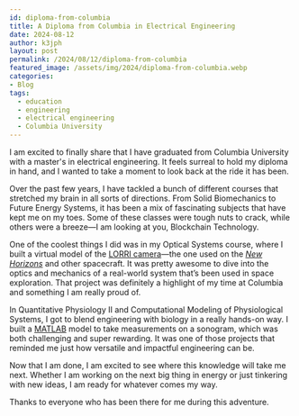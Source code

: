 ```yaml
---
id: diploma-from-columbia
title: A Diploma from Columbia in Electrical Engineering
date: 2024-08-12
author: k3jph
layout: post
permalink: /2024/08/12/diploma-from-columbia
featured_image: /assets/img/2024/diploma-from-columbia.webp
categories:
- Blog 
tags:
  - education
  - engineering
  - electrical engineering
  - Columbia University
---
```


I am excited to finally share that I have graduated from Columbia University
with a master's in electrical engineering. It feels surreal to hold my diploma
in hand, and I wanted to take a moment to look back at the ride it has been.

Over the past few years, I have tackled a bunch of different courses that
stretched my brain in all sorts of directions. From Solid Biomechanics to Future
Energy Systems, it has been a mix of fascinating subjects that have kept me on
my toes. Some of these classes were tough nuts to crack, while others were a
breeze&mdash;I am looking at you, Blockchain Technology.

One of the coolest things I did was in my Optical Systems course, where I built
a virtual model of the [LORRI
camera](https://en.wikipedia.org/wiki/Long_Range_Reconnaissance_Imager)&mdash;the
one used on the _[New Horizons](https://science.nasa.gov/mission/new-horizons/)_
and other spacecraft. It was pretty awesome to dive into the optics and
mechanics of a real-world system that’s been used in space exploration. That
project was definitely a highlight of my time at Columbia and something I am
really proud of.

In Quantitative Physiology II and Computational Modeling of Physiological
Systems, I got to blend engineering with biology in a really hands-on way. I
built a [MATLAB](https://www.mathworks.com/) model to take measurements on a
sonogram, which was both challenging and super rewarding. It was one of those
projects that reminded me just how versatile and impactful engineering can be.

Now that I am done, I am excited to see where this knowledge will take me next.
Whether I am working on the next big thing in energy or just tinkering with new
ideas, I am ready for whatever comes my way.

Thanks to everyone who has been there for me during this adventure.
